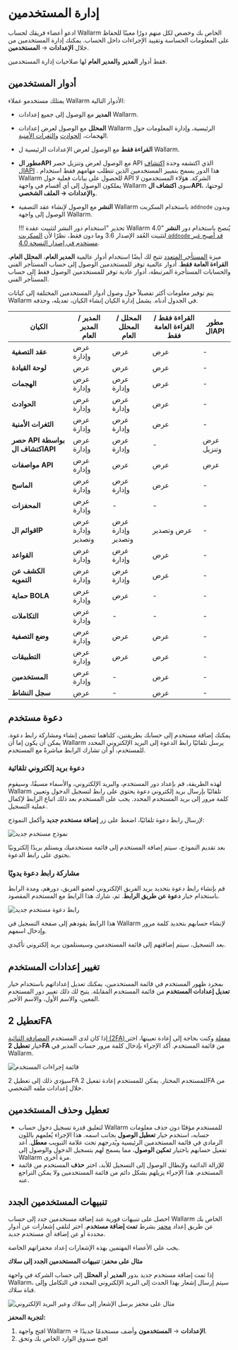 [link-audit-log]:               audit-log.md

[link-glossary-incident]:       ../../glossary-en.md#security-incident
[link-glossary-vulnerability]:  ../../glossary-en.md#vulnerability

[img-configure-user]:       ../../images/user-guides/settings/configure-user.png
[img-disabled-users]:       ../../images/user-guides/settings/disabled-users.png
[img-search-user]:          ../../images/user-guides/settings/search-users.png
[img-add-user]:             ../../images/user-guides/settings/integrations/webhook-examples/adding-user.png
[img-add-user-invitation-link]: ../../images/user-guides/settings/invite-user-by-link.png
[img-user-menu]:            ../../images/user-guides/settings/user-menu.png
[img-disabled-user-menu]:   ../../images/user-guides/settings/disabled-user-menu.png
[img-edit-user]:            ../../images/user-guides/settings/edit-user.png
[img-user-disable-2fa]:     ../../images/user-guides/settings/users-disable-2fa.png
[img-user-menu-disable-2fa]:    ../../images/user-guides/settings/disable-2fa-button.png
[img-disable-delete-multi]:     ../../images/user-guides/settings/users-multi-disable-access.png
[img-enable-delete-multi]:      ../../images/user-guides/settings/users-multi-enable-access.png    

# إدارة المستخدمين

ادعو أعضاء فريقك لحساب Wallarm الخاص بك وخصص لكل منهم دورًا معينًا للحفاظ على المعلومات الحساسة وتقييد الإجراءات داخل الحساب. يمكنك إدارة المستخدمين من خلال **الإعدادات** → **المستخدمين**.

فقط أدوار **المدير** و**المدير العام** لها صلاحيات إدارة المستخدمين.

## أدوار المستخدمين

يمتلك مستخدمو عملاء Wallarm الأدوار التالية:

* **المدير** مع الوصول إلى جميع إعدادات Wallarm.
* **المحلل** مع الوصول لعرض إعدادات Wallarm الرئيسية، وإدارة المعلومات حول الهجمات، [الحوادث][link-glossary-incident] و[الثغرات الأمنية][link-glossary-vulnerability].
* **القراءة فقط** مع الوصول لعرض الإعدادات الرئيسية ل Wallarm.
* **مطور الAPI** مع الوصول لعرض وتنزيل حصر API الذي اكتشفه وحدة [اكتشاف الAPI](../../api-discovery/overview.md) . هذا الدور يسمح بتمييز المستخدمين الذين تتطلب مهامهم فقط استخدام Wallarm للحصول على بيانات فعلية حول API الشركة. هؤلاء المستخدمون لا يملكون الوصول إلى أي أقسام في واجهة Wallarm سوى **اكتشاف الAPI**، لوحتها، و**الإعدادات → الملف الشخصي**.
* **النشر** مع الوصول لإنشاء عقد التصفية Wallarm باستخدام السكربت `addnode` وبدون الوصول إلى واجهة Wallarm.
  
    !!! تحذير "استخدام دور النشر لتثبيت عقدة Wallarm 4.0"
        يُنصح باستخدام دور **النشر** لتثبيت العُقد الإصدار 3.6 وما دون فقط، نظرًا لأن [السكربت `addnode` قد أصبح غير مستخدم في إصدار النسخة 4.0](../../updating-migrating/older-versions/what-is-new.md#unified-registration-of-nodes-in-the-wallarm-cloud-by-tokens).

ميزة [المستأجر المتعدد](../../installation/multi-tenant/overview.md) تتيح لك أيضًا استخدام أدوار عالمية **المدير العام**، **المحلل العام**، **القراءة العامة فقط**. أدوار عالمية توفر للمستخدمين الوصول إلى حساب المستأجر الفني والحسابات المستأجرة المرتبطة، أدوار عادية توفر للمستخدمين الوصول فقط إلى حساب المستأجر الفني.

يتم توفير معلومات أكثر تفصيلاً حول وصول أدوار المستخدمين المختلفة إلى كيانات Wallarm في الجدول أدناه. يشمل إدارة الكيان إنشاء الكيان، تعديله، وحذفه.

| الكيان              | المدير / المدير العام | المحلل / المحلل العام | القراءة فقط / القراءة العامة فقط | مطور الAPI |
|---------------------|--------------------------------------|--------------------------|------------------------------|---|
| **عقد التصفية**       | عرض وإدارة                      | عرض                     | عرض                         | - |
| **لوحة القيادة**       | عرض                                 | عرض                     | عرض                         | - |
| **الهجمات**          | عرض وإدارة                      | عرض وإدارة          | عرض                         | - |
| **الحوادث**          | عرض وإدارة                      | عرض وإدارة          | عرض                         | - |
| **الثغرات الأمنية** | عرض وإدارة                      | عرض وإدارة          | عرض              | - |
| **حصر API بواسطة اكتشاف الAPI**   | عرض وإدارة                      | عرض وإدارة          | -                            | عرض وتنزيل |
| **مواصفات API**   | عرض وإدارة                      | عرض          | عرض                            | عرض |
| **الماسح**         | عرض وإدارة                      | عرض وإدارة          | عرض                         | - |
| **المحفزات**        | عرض وإدارة                      | -                        | -                            | - |
| **قوائم الIP**       | عرض وإدارة وتصدير             | عرض وإدارة وتصدير | عرض وتصدير              | - |
| **القواعد**           | عرض وإدارة                      | عرض وإدارة          | عرض                         | - |
| **الكشف عن التمويه**           | عرض وإدارة                      | عرض وإدارة          | عرض                         | - |
| **حماية BOLA**           | عرض وإدارة                      | عرض          | - | - |
| **التكاملات**    | عرض وإدارة                      | -                        | -                            | - |
| **وضع التصفية**        | عرض وإدارة                      | عرض                     | عرض                         | - |
| **التطبيقات**    | عرض وإدارة                      | عرض                     | عرض                         | - |
| **المستخدمين**           | عرض وإدارة                      | -                        | عرض                         | - |
| **سجل النشاط**    | عرض                                 | -                        | عرض                         | - |

## دعوة مستخدم

يمكنك إضافة مستخدم إلى حسابك بطريقتين، كلتاهما تتضمن إنشاء ومشاركة رابط دعوة. يمكن أن يكون إما أن Wallarm يرسل تلقائيًا رابط الدعوة إلى البريد الإلكتروني المحدد للمستخدم، أو أن تشارك الرابط مباشرةً مع المستخدم.

### دعوة بريد إلكتروني تلقائية

لهذه الطريقة، قم بإعداد دور المستخدم، والبريد الإلكتروني، والأسماء مسبقًا، وسيقوم Wallarm تلقائيًا بإرسال بريد إلكتروني دعوة يحتوي على رابط لتسجيل الدخول وتعيين كلمة مرور إلى بريد المستخدم المحدد. يجب على المستخدم بعد ذلك اتباع الرابط لإكمال عملية التسجيل.

لإرسال رابط دعوة تلقائيًا، اضغط على زر **إضافة مستخدم جديد** وأكمل النموذج:

![نموذج مستخدم جديد][img-add-user]

بعد تقديم النموذج، سيتم إضافة المستخدم إلى قائمة مستخدميك ويستلم بريدًا إلكترونيًا يحتوي على رابط الدعوة.

### مشاركة رابط دعوة يدويًا

قم بإنشاء رابط دعوة بتحديد بريد الفريق الإلكتروني لعضو الفريق، دورهم، ومدة الرابط باستخدام خيار **دعوة عن طريق الرابط**. ثم، شارك هذا الرابط مع المستخدم المقصود.

![رابط دعوة مستخدم جديد][img-add-user-invitation-link]

هذا الرابط يقودهم إلى صفحة التسجيل في Wallarm لإنشاء حسابهم بتحديد كلمة مرور وإدخال اسمهم.

بعد التسجيل، سيتم إضافتهم إلى قائمة المستخدمين وسيستلمون بريد إلكتروني تأكيدي.

## تغيير إعدادات المستخدم

بمجرد ظهور المستخدم في قائمة المستخدمين، يمكنك تعديل إعداداتهم باستخدام خيار **تعديل إعدادات المستخدم** من قائمة المستخدم المقابلة. يتيح لك ذلك تغيير دور المستخدم المعين، والاسم الأول، والاسم الأخير.

## تعطيل 2FA

إذا كان لدى المستخدم [المصادقة الثنائية (2FA) مفعلة](account.md#enabling-two-factor-authentication) وكنت بحاجة إلى إعادة تعيينها، اختر خيار **تعطيل 2FA** من قائمة المستخدم. أكد الإجراء بإدخال كلمة مرور حساب المدير في Wallarm.

![قائمة إجراءات المستخدم][img-user-menu-disable-2fa]

سيؤدي ذلك إلى تعطيل 2FA للمستخدم المختار. يمكن للمستخدم إعادة تفعيل 2FA من خلال إعدادات ملفه الشخصي.

## تعطيل وحذف المستخدمين

* لتعليق قدرة تسجيل دخول حساب Wallarm للمستخدم مؤقتًا دون حذف معلومات حسابه، استخدم خيار **تعطيل الوصول** بجانب اسمه. هذا الإجراء يُعلمهم باللون الرمادي في قائمة المستخدمين الرئيسية ويُدرجهم تحت علامة التبويب **معطل**. أعد تفعيل حسابهم باختيار **تمكين الوصول**، مما يسمح لهم بتسجيل الدخول والوصول إلى Wallarm مرة أخرى.
* للإزالة الدائمة ولإبطال الوصول إلى التسجيل للأبد، اختر **حذف** المستخدم من قائمة المستخدم. هذا الإجراء يزيلهم بشكل دائم من قائمة المستخدمين ولا يمكن التراجع عنه.

## تنبيهات المستخدمين الجدد

احصل على تنبيهات فورية عند إضافة مستخدمين جدد إلى حساب Wallarm الخاص بك عن طريق إعداد [محفز](../triggers/triggers.md) بشرط **تمت إضافة مستخدم**. اختر لتلقي إشعارات عن أدوار محددة أو عن إضافة أي مستخدم جديد.

يجب على الأعضاء المهتمين بهذه الإشعارات إعداد محفزاتهم الخاصة.

**مثال على محفز: تنبيهات المستخدمين الجدد إلى سلاك**

إذا تمت إضافة مستخدم جديد بدور **المدير** أو **المحلل** إلى حساب الشركة في واجهة Wallarm، سيتم إرسال إشعار بهذا الحدث إلى البريد الإلكتروني المحدد في التكامل وإلى قناة سلاك.

![مثال على محفز يرسل الإشعار إلى سلاك وعبر البريد الإلكتروني](../../images/user-guides/triggers/trigger-example2.png)

**لتجربة المحفز:**

1. افتح واجهة Wallarm → **الإعدادات** → **المستخدمون** وأضف مستخدمًا جديدًا.
2. افتح صندوق الوارد الخاص بك وتحق